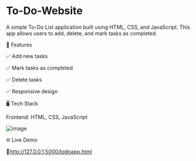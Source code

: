 # To-Do-Website

A simple To-Do List application built using HTML, CSS, and JavaScript. This app allows users to add, delete, and mark tasks as completed.

🚀 Features

✅ Add new tasks

✅ Mark tasks as completed

✅ Delete tasks

✅ Responsive design

🖥️ Tech Stack

Frontend: HTML, CSS, JavaScript

![image](https://github.com/user-attachments/assets/93a041cb-e3a3-44ed-98e2-b516c85aaaa8)

🌐 Live Demo

🔗http://127.0.0.1:5000/todoapp.html
